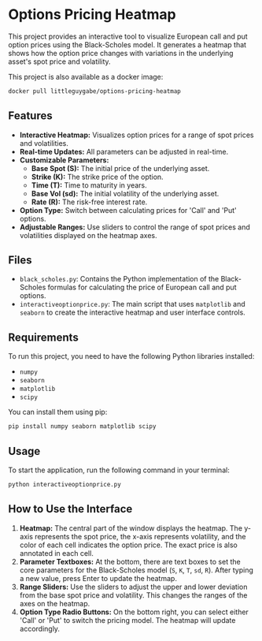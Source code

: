 # Options Pricing Heatmap

This project provides an interactive tool to visualize European call and put option prices using the Black-Scholes model. It generates a heatmap that shows how the option price changes with variations in the underlying asset's spot price and volatility.

This project is also available as a docker image:
```bash
docker pull littleguygabe/options-pricing-heatmap
```

## Features

*   **Interactive Heatmap:** Visualizes option prices for a range of spot prices and volatilities.
*   **Real-time Updates:** All parameters can be adjusted in real-time.
*   **Customizable Parameters:**
    *   **Base Spot (S):** The initial price of the underlying asset.
    *   **Strike (K):** The strike price of the option.
    *   **Time (T):** Time to maturity in years.
    *   **Base Vol (sd):** The initial volatility of the underlying asset.
    *   **Rate (R):** The risk-free interest rate.
*   **Option Type:** Switch between calculating prices for 'Call' and 'Put' options.
*   **Adjustable Ranges:** Use sliders to control the range of spot prices and volatilities displayed on the heatmap axes.

## Files

*   `black_scholes.py`: Contains the Python implementation of the Black-Scholes formulas for calculating the price of European call and put options.
*   `interactiveoptionprice.py`: The main script that uses `matplotlib` and `seaborn` to create the interactive heatmap and user interface controls.

## Requirements

To run this project, you need to have the following Python libraries installed:

*   `numpy`
*   `seaborn`
*   `matplotlib`
*   `scipy`

You can install them using pip:
```bash
pip install numpy seaborn matplotlib scipy
```

## Usage

To start the application, run the following command in your terminal:

```bash
python interactiveoptionprice.py
```

## How to Use the Interface

1.  **Heatmap:** The central part of the window displays the heatmap. The y-axis represents the spot price, the x-axis represents volatility, and the color of each cell indicates the option price. The exact price is also annotated in each cell.
2.  **Parameter Textboxes:** At the bottom, there are text boxes to set the core parameters for the Black-Scholes model (`S`, `K`, `T`, `sd`, `R`). After typing a new value, press Enter to update the heatmap.
3.  **Range Sliders:** Use the sliders to adjust the upper and lower deviation from the base spot price and volatility. This changes the ranges of the axes on the heatmap.
4.  **Option Type Radio Buttons:** On the bottom right, you can select either 'Call' or 'Put' to switch the pricing model. The heatmap will update accordingly.
